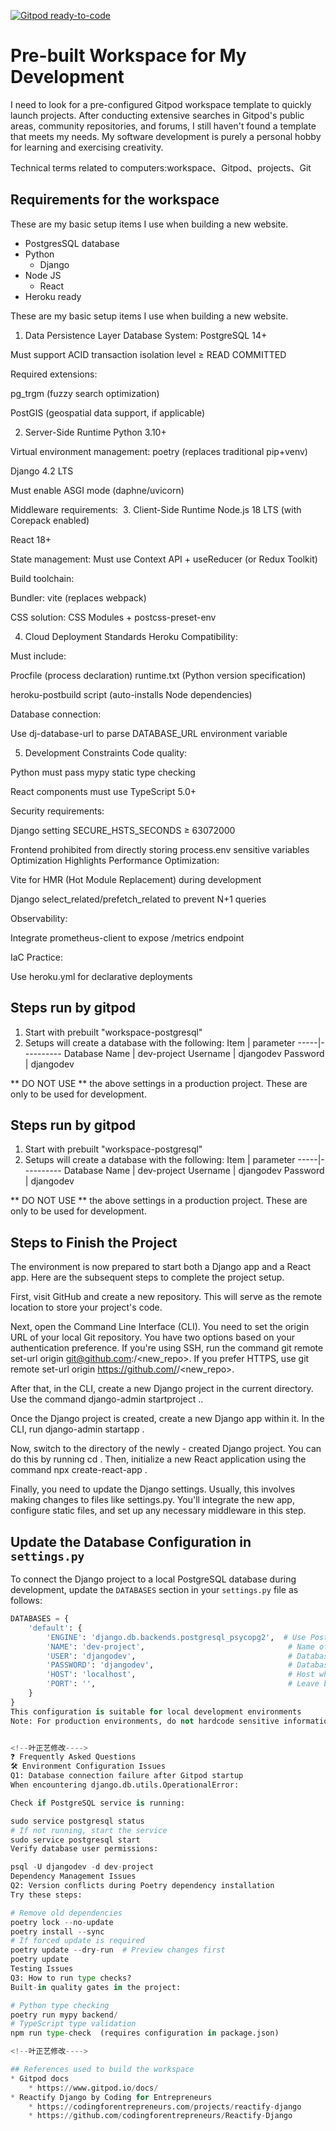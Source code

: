 [![Gitpod ready-to-code](https://img.shields.io/badge/Gitpod-ready--to--code-blue?logo=gitpod)](https://gitpod.io/#https://github.com/sizhky/sample-django-project/)


<!--韦俊的修改的内容-->

# Pre-built Workspace for My Development
I need to look for a pre-configured Gitpod workspace template to quickly launch projects. 
After conducting extensive searches in Gitpod's public areas, community repositories, 
and forums, I still haven't found a template that meets my needs. My software development is purely a personal hobby for learning and exercising creativity.

Technical terms related to computers:workspace、Gitpod、projects、Git

<!--韦俊的修改的内容-->


<!--赵毅翻译的内容-->

## Requirements for the workspace
These are my basic setup items I use when building a new website.

* PostgresSQL database
* Python
    * Django
* Node JS
    * React
* Heroku ready

<!--赵毅翻译的内容-->

<!--江桂锦翻译-->
These are my basic setup items I use when building a new website.

1. Data Persistence Layer
Database System: PostgreSQL 14+

Must support ACID transaction isolation level ≥ READ COMMITTED

Required extensions:

pg_trgm (fuzzy search optimization)

PostGIS (geospatial data support, if applicable)

2. Server-Side Runtime
Python 3.10+

Virtual environment management: poetry (replaces traditional pip+venv)

Django 4.2 LTS

Must enable ASGI mode (daphne/uvicorn)

Middleware requirements:
 3. Client-Side Runtime
Node.js 18 LTS (with Corepack enabled)

React 18+

State management: Must use Context API + useReducer (or Redux Toolkit)

Build toolchain:

Bundler: vite (replaces webpack)

CSS solution: CSS Modules + postcss-preset-env

4. Cloud Deployment Standards
Heroku Compatibility:

Must include:

Procfile (process declaration)
runtime.txt (Python version specification)

heroku-postbuild script (auto-installs Node dependencies)

Database connection:

Use dj-database-url to parse DATABASE_URL environment variable

5. Development Constraints
Code quality:

Python must pass mypy static type checking

React components must use TypeScript 5.0+

Security requirements:

Django setting SECURE_HSTS_SECONDS ≥ 63072000

Frontend prohibited from directly storing process.env sensitive variables
Optimization Highlights
Performance Optimization:

Vite for HMR (Hot Module Replacement) during development

Django select_related/prefetch_related to prevent N+1 queries

Observability:

Integrate prometheus-client to expose /metrics endpoint

IaC Practice:

Use heroku.yml for declarative deployments
<!--江桂锦翻译-->


## Steps run by gitpod
<!-- 马韬修改的内容 -->
1. Start with prebuilt "workspace-postgresql"
2. Setups will create a database with the following:
    Item | parameter
    -----|----------
    Database Name | dev-project
    Username | djangodev
    Password | djangodev

** DO NOT USE ** the above settings in a production project. These are only to be used for development.
<!-- 马韬修改的内容-->





## Steps run by gitpod
<!-- 杨常佑翻译的内容 -->
1. Start with prebuilt "workspace-postgresql"
2. Setups will create a database with the following:
    Item | parameter
    -----|----------
    Database Name | dev-project
    Username | djangodev
    Password | djangodev

** DO NOT USE ** the above settings in a production project. These are only to be used for development.
<!-- 杨常佑翻译的内容-->



<!--全俊召修改---->
## Steps to Finish the Project
The environment is now prepared to start both a Django app and a React app. Here are the subsequent steps to complete the project setup.

First, visit GitHub and create a new repository. This will serve as the remote location to store your project's code.

Next, open the Command Line Interface (CLI). You need to set the origin URL of your local Git repository. You have two options based on your authentication preference. If you're using SSH, run the command git remote set-url origin git@github.com:<username>/<new_repo>. If you prefer HTTPS, use git remote set-url origin https://github.com/<username>/<new_repo>.

After that, in the CLI, create a new Django project in the current directory. Use the command django-admin startproject <project name> ..

Once the Django project is created, create a new Django app within it. In the CLI, run django-admin startapp <app name>.

Now, switch to the directory of the newly - created Django project. You can do this by running cd <project name>. Then, initialize a new React application using the command npx create-react-app <react app name>.

Finally, you need to update the Django settings. Usually, this involves making changes to files like settings.py. You'll integrate the new app, configure static files, and set up any necessary middleware in this step.
<!--全俊召修改---->

##  Update the Database Configuration in `settings.py`
<!--卢奕成修改---->
To connect the Django project to a local PostgreSQL database during development, update the `DATABASES` section in your `settings.py` file as follows:

```python
DATABASES = {
    'default': {
        'ENGINE': 'django.db.backends.postgresql_psycopg2',  # Use PostgreSQL as the database backend
        'NAME': 'dev-project',                                # Name of the PostgreSQL database
        'USER': 'djangodev',                                  # Database user
        'PASSWORD': 'djangodev',                              # Database password
        'HOST': 'localhost',                                  # Host where PostgreSQL is running
        'PORT': '',                                           # Leave blank to use default PostgreSQL port (5432)
    }
}
This configuration is suitable for local development environments
Note: For production environments, do not hardcode sensitive information like usernames and passwords in settings.py. Instead, use environment variables or a separate configuration management system.       <!--卢奕成修改---->


<!--叶正艺修改---->
❓ Frequently Asked Questions
🛠️ Environment Configuration Issues
Q1: Database connection failure after Gitpod startup
When encountering django.db.utils.OperationalError:

Check if PostgreSQL service is running:

sudo service postgresql status  
# If not running, start the service  
sudo service postgresql start  
Verify database user permissions:

psql -U djangodev -d dev-project  
Dependency Management Issues
Q2: Version conflicts during Poetry dependency installation
Try these steps:

# Remove old dependencies  
poetry lock --no-update  
poetry install --sync  
# If forced update is required  
poetry update --dry-run  # Preview changes first  
poetry update  
Testing Issues
Q3: How to run type checks?
Built-in quality gates in the project:

# Python type checking  
poetry run mypy backend/  
# TypeScript type validation  
npm run type-check  (requires configuration in package.json)  

<!--叶正艺修改---->

## References used to build the workspace
* Gitpod docs
    * https://www.gitpod.io/docs/
* Reactify Django by Coding for Entrepreneurs
    * https://codingforentrepreneurs.com/projects/reactify-django
    * https://github.com/codingforentrepreneurs/Reactify-Django


